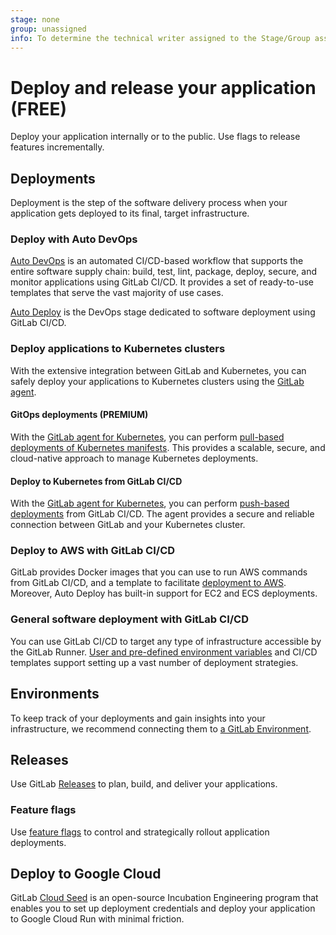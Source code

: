 ```yaml
---
stage: none
group: unassigned
info: To determine the technical writer assigned to the Stage/Group associated with this page, see https://about.gitlab.com/handbook/engineering/ux/technical-writing/#assignments
---
```


# Deploy and release your application **(FREE)**

Deploy your application internally or to the public. Use
flags to release features incrementally.

## Deployments

Deployment is the step of the software delivery process when your application gets deployed to its
final, target infrastructure.

### Deploy with Auto DevOps

[Auto DevOps](autodevops/index.md) is an automated CI/CD-based workflow that supports the entire software
supply chain: build, test, lint, package, deploy, secure, and monitor applications using GitLab CI/CD.
It provides a set of ready-to-use templates that serve the vast majority of use cases.

[Auto Deploy](autodevops/stages.md#auto-deploy) is the DevOps stage dedicated to software
deployment using GitLab CI/CD.

### Deploy applications to Kubernetes clusters

With the extensive integration between GitLab and Kubernetes, you can safely deploy your applications
to Kubernetes clusters using the [GitLab agent](../user/clusters/agent/install/index.md).

#### GitOps deployments **(PREMIUM)**

With the [GitLab agent for Kubernetes](../user/clusters/agent/install/index.md), you can perform [pull-based
deployments of Kubernetes manifests](../user/clusters/agent/gitops.md). This provides a scalable, secure, and cloud-native
approach to manage Kubernetes deployments.

#### Deploy to Kubernetes from GitLab CI/CD

With the [GitLab agent for Kubernetes](../user/clusters/agent/install/index.md), you can perform [push-based
deployments](../user/clusters/agent/ci_cd_workflow.md) from GitLab CI/CD. The agent provides
a secure and reliable connection between GitLab and your Kubernetes cluster.

### Deploy to AWS with GitLab CI/CD

GitLab provides Docker images that you can use to run AWS commands from GitLab CI/CD, and a template to
facilitate [deployment to AWS](../ci/cloud_deployment). Moreover, Auto Deploy has built-in support
for EC2 and ECS deployments.

### General software deployment with GitLab CI/CD

You can use GitLab CI/CD to target any type of infrastructure accessible by the GitLab Runner.
[User and pre-defined environment variables](../ci/variables/index.md) and CI/CD templates
support setting up a vast number of deployment strategies.

## Environments

To keep track of your deployments and gain insights into your infrastructure, we recommend
connecting them to [a GitLab Environment](../ci/environments/index.md).

## Releases

Use GitLab [Releases](../user/project/releases/index.md) to plan, build, and deliver your applications.

### Feature flags

Use [feature flags](../operations/feature_flags.md) to control and strategically rollout application deployments.

## Deploy to Google Cloud

GitLab [Cloud Seed](../cloud_seed/index.md) is an open-source Incubation Engineering program that
enables you to set up deployment credentials and deploy your application to Google Cloud Run with minimal friction.
